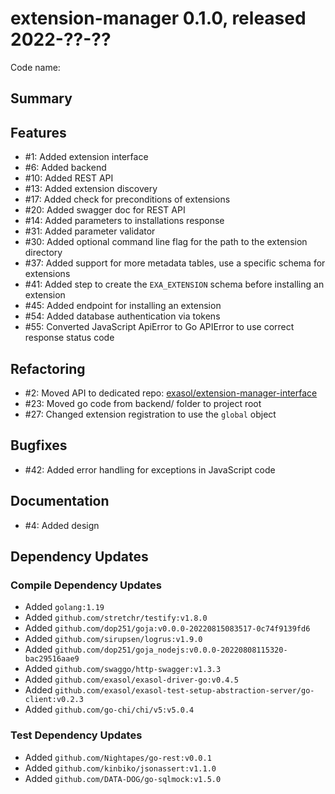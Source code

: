 # extension-manager 0.1.0, released 2022-??-??

Code name:

## Summary

## Features

* #1: Added extension interface
* #6: Added backend
* #10: Added REST API
* #13: Added extension discovery
* #17: Added check for preconditions of extensions
* #20: Added swagger doc for REST API
* #14: Added parameters to installations response
* #31: Added parameter validator
* #30: Added optional command line flag for the path to the extension directory
* #37: Added support for more metadata tables, use a specific schema for extensions
* #41: Added step to create the `EXA_EXTENSION` schema before installing an extension
* #45: Added endpoint for installing an extension
* #54: Added database authentication via tokens
* #55: Converted JavaScript ApiError to Go APIError to use correct response status code

## Refactoring

* #2: Moved API to dedicated repo: [exasol/extension-manager-interface](https://github.com/exasol/extension-manager-interface/)
* #23: Moved go code from backend/ folder to project root
* #27: Changed extension registration to use the `global` object

## Bugfixes

* #42: Added error handling for exceptions in JavaScript code

## Documentation

* #4: Added design

## Dependency Updates

### Compile Dependency Updates

* Added `golang:1.19`
* Added `github.com/stretchr/testify:v1.8.0`
* Added `github.com/dop251/goja:v0.0.0-20220815083517-0c74f9139fd6`
* Added `github.com/sirupsen/logrus:v1.9.0`
* Added `github.com/dop251/goja_nodejs:v0.0.0-20220808115320-bac29516aae9`
* Added `github.com/swaggo/http-swagger:v1.3.3`
* Added `github.com/exasol/exasol-driver-go:v0.4.5`
* Added `github.com/exasol/exasol-test-setup-abstraction-server/go-client:v0.2.3`
* Added `github.com/go-chi/chi/v5:v5.0.4`

### Test Dependency Updates

* Added `github.com/Nightapes/go-rest:v0.0.1`
* Added `github.com/kinbiko/jsonassert:v1.1.0`
* Added `github.com/DATA-DOG/go-sqlmock:v1.5.0`
